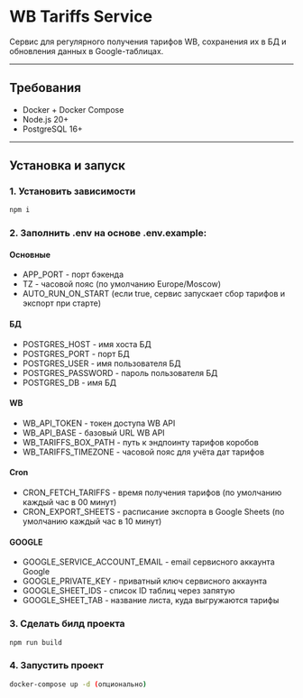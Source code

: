# WB Tariffs Service

Сервис для регулярного получения тарифов WB, сохранения их в БД и обновления данных в Google-таблицах.

---

## Требования

- Docker + Docker Compose
- Node.js 20+
- PostgreSQL 16+

---

## Установка и запуск

### 1. Установить зависимости
```bash
npm i
```

### 2. Заполнить .env на основе .env.example:
#### Основные
- APP_PORT - порт бэкенда
- TZ - часовой пояс (по умолчанию Europe/Moscow)
- AUTO_RUN_ON_START (если true, сервис запускает сбор тарифов и экспорт при старте)
#### БД
- POSTGRES_HOST - имя хоста БД
- POSTGRES_PORT - порт БД
- POSTGRES_USER - имя пользователя БД
- POSTGRES_PASSWORD - пароль пользователя БД
- POSTGRES_DB - имя БД
#### WB
- WB_API_TOKEN - токен доступа WB API
- WB_API_BASE - базовый URL WB API
- WB_TARIFFS_BOX_PATH - путь к эндпоинту тарифов коробов
- WB_TARIFFS_TIMEZONE - часовой пояс для учёта дат тарифов
#### Cron
- CRON_FETCH_TARIFFS - время получения тарифов (по умолчанию каждый час в 00 минут)
- CRON_EXPORT_SHEETS - расписание экспорта в Google Sheets (по умолчанию каждый час в 10 минут)
#### GOOGLE
- GOOGLE_SERVICE_ACCOUNT_EMAIL - email сервисного аккаунта Google
- GOOGLE_PRIVATE_KEY - приватный ключ сервисного аккаунта
- GOOGLE_SHEET_IDS - список ID таблиц через запятую
- GOOGLE_SHEET_TAB - название листа, куда выгружаются тарифы

### 3. Сделать билд проекта
```bash
npm run build
```

### 4. Запустить проект
```bash
docker-compose up -d (опционально)
```